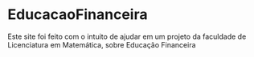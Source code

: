 # EducacaoFinanceira
Este site foi feito com o intuito de ajudar em um projeto da faculdade de Licenciatura em Matemática, sobre Educação Financeira
